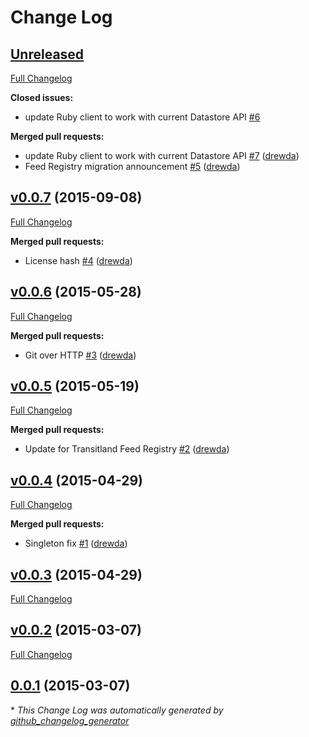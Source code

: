 # Change Log

## [Unreleased](https://github.com/transitland/transitland-ruby-client/tree/HEAD)

[Full Changelog](https://github.com/transitland/transitland-ruby-client/compare/v0.0.7...HEAD)

**Closed issues:**

- update Ruby client to work with current Datastore API [\#6](https://github.com/transitland/transitland-ruby-client/issues/6)

**Merged pull requests:**

- update Ruby client to work with current Datastore API [\#7](https://github.com/transitland/transitland-ruby-client/pull/7) ([drewda](https://github.com/drewda))
- Feed Registry migration announcement [\#5](https://github.com/transitland/transitland-ruby-client/pull/5) ([drewda](https://github.com/drewda))

## [v0.0.7](https://github.com/transitland/transitland-ruby-client/tree/v0.0.7) (2015-09-08)
[Full Changelog](https://github.com/transitland/transitland-ruby-client/compare/v0.0.6...v0.0.7)

**Merged pull requests:**

- License hash [\#4](https://github.com/transitland/transitland-ruby-client/pull/4) ([drewda](https://github.com/drewda))

## [v0.0.6](https://github.com/transitland/transitland-ruby-client/tree/v0.0.6) (2015-05-28)
[Full Changelog](https://github.com/transitland/transitland-ruby-client/compare/v0.0.5...v0.0.6)

**Merged pull requests:**

- Git over HTTP [\#3](https://github.com/transitland/transitland-ruby-client/pull/3) ([drewda](https://github.com/drewda))

## [v0.0.5](https://github.com/transitland/transitland-ruby-client/tree/v0.0.5) (2015-05-19)
[Full Changelog](https://github.com/transitland/transitland-ruby-client/compare/v0.0.4...v0.0.5)

**Merged pull requests:**

- Update for Transitland Feed Registry [\#2](https://github.com/transitland/transitland-ruby-client/pull/2) ([drewda](https://github.com/drewda))

## [v0.0.4](https://github.com/transitland/transitland-ruby-client/tree/v0.0.4) (2015-04-29)
[Full Changelog](https://github.com/transitland/transitland-ruby-client/compare/v0.0.3...v0.0.4)

**Merged pull requests:**

- Singleton fix [\#1](https://github.com/transitland/transitland-ruby-client/pull/1) ([drewda](https://github.com/drewda))

## [v0.0.3](https://github.com/transitland/transitland-ruby-client/tree/v0.0.3) (2015-04-29)
[Full Changelog](https://github.com/transitland/transitland-ruby-client/compare/v0.0.2...v0.0.3)

## [v0.0.2](https://github.com/transitland/transitland-ruby-client/tree/v0.0.2) (2015-03-07)
[Full Changelog](https://github.com/transitland/transitland-ruby-client/compare/0.0.1...v0.0.2)

## [0.0.1](https://github.com/transitland/transitland-ruby-client/tree/0.0.1) (2015-03-07)


\* *This Change Log was automatically generated by [github_changelog_generator](https://github.com/skywinder/Github-Changelog-Generator)*